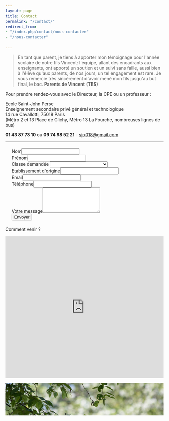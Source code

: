 ```yaml
---
layout: page
title: Contact
permalink: "/contact/"
redirect_from:
- "/index.php/contact/nous-contacter"
- "/nous-contacter"

---
```

> En tant que parent, je tiens à apporter mon témoignage pour l'année scolaire de notre fils Vincent: l'équipe, allant des encadrants aux enseignants, ont apporté un soutien et un suivi sans faille, aussi bien à l'élève qu'aux parents, de nos jours, un tel engagement est rare. Je vous remercie très sincèrement d'avoir mené mon fils jusqu'au but final, le bac. **Parents de Vincent (TES)**

Pour prendre rendez-vous avec le Directeur, la CPE ou un professeur :

Ecole Saint-John Perse  
Enseignement secondaire privé général et technologique  
14 rue Cavallotti, 75018 Paris  
(Métro 2 et 13 Place de Clichy, Métro 13 La Fourche, nombreuses lignes de bus)

**01 43 87 73 10** ou **09 74 98 52 21** - [sjp018@gmail.com](mailto:sjp018@gmail.com)

***

<form action="https://formspree.io/sjp018@gmail.com" method="POST" style="margin: 20px;">
<label for="nom">Nom</label><input type="text" name="nom"><br>
<label for="prenom">Prénom</label><input type="text" name="prenom"><br>
<label for="classe">Classe demandée</label>
<select name="classe" id="classe">
<option></option>
<option>Seconde générale</option>
<option>Première STMG</option>
<option>Première L Cinéma</option>
<option>Première L Arts plastiques</option>
<option>Première L langues</option>
<option>Première S</option>
<option>Première ES</option>
<option>Terminale L Cinema</option>
<option>Terminale L Arts plastiques</option>
<option>Terminale L langues</option>
<option>Terminale S</option>
<option>Terminale ES</option>
<option>Terminale STMG</option>
<option>Prepa arts plastiques</option>
<option>Prepa Sciences-Po</option>
</select><br>
<label for="etablissement">Etablissement d'origine</label><input type="text" name="etablissement"><br>
<label for="email">Email</label><input type="email" name="email"><br>
<label for="telephone">Téléphone</label><input type="tel" name="telephone"><br>
<label for="message">Votre message</label><textarea rows="5" name="message"></textarea><br>
<input type="hidden" name="_language" value="fr" />
<input type="text" name="_gotcha" style="display:none" />
<input type="submit" value="Envoyer">
</form>

Comment venir ?

<iframe width="100%" height="450" style="border: 0px solid #000000" src="https://www.google.com/maps?q=14 rue Cavallotti 75018 Paris France&z=14&t=m&output=embed"></iframe>

![Saint-John Perse](/images/verdure.jpg)